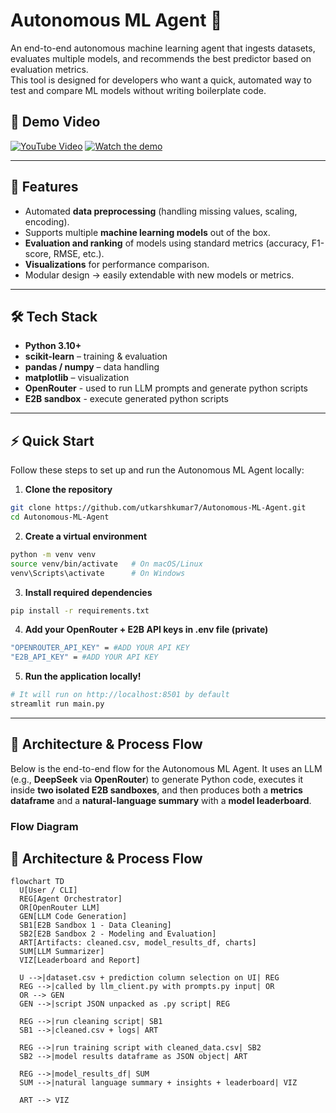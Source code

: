 # Autonomous ML Agent 🤖

An end-to-end autonomous machine learning agent that ingests datasets, evaluates multiple models, and recommends the best predictor based on evaluation metrics.  
This tool is designed for developers who want a quick, automated way to test and compare ML models without writing boilerplate code.

## 🎥 Demo Video
[![YouTube Video](https://img.shields.io/badge/Watch%20on-YouTube-red?logo=youtube&logoColor=white)](https://www.youtube.com/watch?v=JILLi6H2yWg)
[![Watch the demo](https://img.youtube.com/vi/JILLi6H2yWg/maxresdefault.jpg)](https://www.youtube.com/watch?v=JILLi6H2yWg)

---

## 🚀 Features
- Automated **data preprocessing** (handling missing values, scaling, encoding).
- Supports multiple **machine learning models** out of the box.
- **Evaluation and ranking** of models using standard metrics (accuracy, F1-score, RMSE, etc.).
- **Visualizations** for performance comparison.
- Modular design → easily extendable with new models or metrics.

---

## 🛠️ Tech Stack
- **Python 3.10+**
- **scikit-learn** – training & evaluation
- **pandas / numpy** – data handling
- **matplotlib** – visualization
- **OpenRouter** - used to run LLM prompts and generate python scripts
- **E2B sandbox** - execute generated python scripts


---
## ⚡ Quick Start

Follow these steps to set up and run the Autonomous ML Agent locally:

1. **Clone the repository**
 ```bash
git clone https://github.com/utkarshkumar7/Autonomous-ML-Agent.git
cd Autonomous-ML-Agent
 ```
2. **Create a virtual environment**
  ```bash
  python -m venv venv
  source venv/bin/activate   # On macOS/Linux
  venv\Scripts\activate      # On Windows
  ```
3. **Install required dependencies**
 ```bash
 pip install -r requirements.txt
 ```
4. **Add your OpenRouter + E2B API keys in .env file (private)**
```bash
"OPENROUTER_API_KEY" = #ADD YOUR API KEY
"E2B_API_KEY" = #ADD YOUR API KEY
```
5. **Run the application locally!**
```bash
# It will run on http://localhost:8501 by default
streamlit run main.py
```

---

## 🧭 Architecture & Process Flow

Below is the end-to-end flow for the Autonomous ML Agent. It uses an LLM (e.g., **DeepSeek** via **OpenRouter**) to generate Python code, executes it inside **two isolated E2B sandboxes**, and then produces both a **metrics dataframe** and a **natural-language summary** with a **model leaderboard**.

### Flow Diagram

## 🧭 Architecture & Process Flow

```mermaid
flowchart TD
  U[User / CLI]
  REG[Agent Orchestrator]
  OR[OpenRouter LLM]
  GEN[LLM Code Generation]
  SB1[E2B Sandbox 1 - Data Cleaning]
  SB2[E2B Sandbox 2 - Modeling and Evaluation]
  ART[Artifacts: cleaned.csv, model_results_df, charts]
  SUM[LLM Summarizer]
  VIZ[Leaderboard and Report]

  U -->|dataset.csv + prediction column selection on UI| REG
  REG -->|called by llm_client.py with prompts.py input| OR
  OR --> GEN
  GEN -->|script JSON unpacked as .py script| REG

  REG -->|run cleaning script| SB1
  SB1 -->|cleaned.csv + logs| ART

  REG -->|run training script with cleaned_data.csv| SB2
  SB2 -->|model results dataframe as JSON object| ART

  REG -->|model_results_df| SUM
  SUM -->|natural language summary + insights + leaderboard| VIZ

  ART --> VIZ
